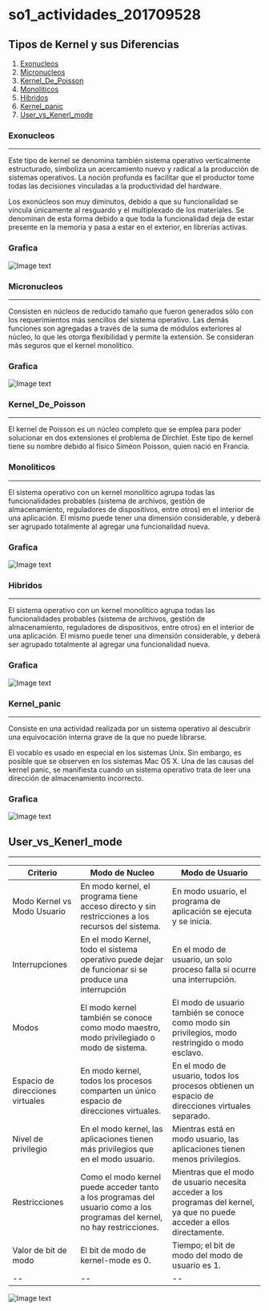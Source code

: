 # so1_actividades_201709528

## Tipos de Kernel y sus Diferencias
1. [Exonucleos](#exonucleos)
2. [Micronucleos](#micronucleos)
2. [Kernel_De_Poisson](#kernel_de_poisson)
3. [Monoliticos](#monoliticos)
4. [Hibridos](#hibridos)
5. [Kernel_panic](#kernel_panic)
6. [User_vs_Kenerl_mode](#user_vs_kenerl_mode)
### Exonucleos
***
Este tipo de kernel se denomina también sistema operativo verticalmente estructurado, simboliza un acercamiento nuevo y radical a la producción de sistemas operativos. La noción profunda es facilitar que el productor tome todas las decisiones vinculadas a la productividad del hardware.

Los exonúcleos son muy diminutos, debido a que su funcionalidad se vincula únicamente al resguardo y el multiplexado de los materiales. Se denominan de esta forma debido a que toda la funcionalidad deja de estar presente en la memoria y pasa a estar en el exterior, en librerías activas.
### Grafica
![Image text](https://www.pchardwarepro.com/wp-content/uploads/2019/03/3ea50593220a8a7f53a59abfce2c49f2-1.jpg)

### Micronucleos
***
Consisten en núcleos de reducido tamaño que fueron generados sólo con los requerimientos más sencillos del sistema operativo. Las demás funciones son agregadas a través de la suma de módulos exteriores al núcleo, lo que les otorga flexibilidad y permite la extensión. Se consideran más seguros que el kernel monolítico.
### Grafica
![Image text](https://upload.wikimedia.org/wikipedia/commons/thumb/e/ec/Kernel-microkernel.svg/500px-Kernel-microkernel.svg.png)

### Kernel_De_Poisson
***
El kernel de Poisson es un núcleo completo que se emplea para poder solucionar en dos extensiones el problema de Dirchlet.  Este tipo de kernel tiene su nombre debido al físico Siméon Poisson, quien nació en Francia.

### Monoliticos
***
El sistema operativo con un kernel monolítico agrupa todas las funcionalidades probables (sistema de archivos, gestión de almacenamiento, reguladores de dispositivos, entre otros) en el interior de una aplicación. El mismo puede tener una dimensión considerable, y deberá ser agrupado totalmente al agregar una funcionalidad nueva.
### Grafica
![Image text](https://upload.wikimedia.org/wikipedia/commons/thumb/1/1b/Kernel-monolithic.svg/300px-Kernel-monolithic.svg.png)

### Hibridos
***
El sistema operativo con un kernel monolítico agrupa todas las funcionalidades probables (sistema de archivos, gestión de almacenamiento, reguladores de dispositivos, entre otros) en el interior de una aplicación. El mismo puede tener una dimensión considerable, y deberá ser agrupado totalmente al agregar una funcionalidad nueva.
### Grafica
![Image text](https://www.researchgate.net/profile/Reinier-Millo-Sanchez/publication/304348886/figure/fig1/AS:376315095076867@1466731918678/Figura-14-Estructura-de-un-sistema-basado-en-kernel-hibrido-El-desarrollo-de-los.png)

### Kernel_panic
***
Consiste en una actividad realizada por un sistema operativo al descubrir una equivocación interna grave de la que no puede librarse.

El vocablo es usado en especial en los sistemas Unix. Sin embargo, es posible que se observen en los sistemas Mac OS X. Una de las causas del kernel panic, se manifiesta cuando un sistema operativo trata de leer una dirección de almacenamiento incorrecto.
### Grafica
![Image text](https://www.redhat.com/sysadmin/sites/default/files/styles/embed_large/public/2020-11/2KernelPanic.png?itok=cn7O1deH)


## User_vs_Kenerl_mode
***
| Criterio | Modo de Nucleo | Modo de Usuario|
| -- | -- | -- |
| Modo Kernel vs Modo Usuario | En modo kernel, el programa tiene acceso directo y sin restricciones a los recursos del sistema. | En modo usuario, el programa de aplicación se ejecuta y se inicia. |
| Interrupciones | En el modo Kernel, todo el sistema operativo puede dejar de funcionar si se produce una interrupción | En el modo de usuario, un solo proceso falla si ocurre una interrupción.   |
| Modos| El modo kernel también se conoce como modo maestro, modo privilegiado o modo de sistema.| El modo de usuario también se conoce como modo sin privilegios, modo restringido o modo esclavo. |
| Espacio de direcciones virtuales | En modo kernel, todos los procesos comparten un único espacio de direcciones virtuales. | En el modo de usuario, todos los procesos obtienen un espacio de direcciones virtuales separado. |
| Nivel de privilegio | En el modo kernel, las aplicaciones tienen más privilegios que en el modo usuario.| Mientras está en modo usuario, las aplicaciones tienen menos privilegios. |
| Restricciones | Como el modo kernel puede acceder tanto a los programas del usuario como a los programas del kernel, no hay restricciones. | Mientras que el modo de usuario necesita acceder a los programas del kernel, ya que no puede acceder a ellos directamente. |
| Valor de bit de modo | El bit de modo de kernel-mode es 0. | Tiempo; el bit de modo del modo de usuario es 1.|
| -- | --| --|

![Image text](https://media.geeksforgeeks.org/wp-content/uploads/20220106132002/Uservskernelmode-660x371.png)
